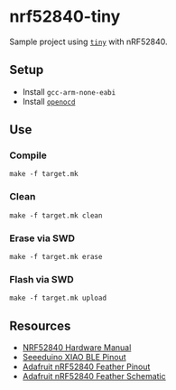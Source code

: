# nrf52840-tiny
Sample project using [`tiny`](https://github.com/ryanplusplus/tiny) with nRF52840.

## Setup
- Install `gcc-arm-none-eabi`
- Install [`openocd`](https://sourceforge.net/p/openocd/code/ci/master/tree/)

## Use
### Compile
```shell
make -f target.mk
```

### Clean
```shell
make -f target.mk clean
```

### Erase via SWD
```shell
make -f target.mk erase
```

### Flash via SWD
```shell
make -f target.mk upload
```

## Resources
- [NRF52840 Hardware Manual](https://infocenter.nordicsemi.com/pdf/nRF52840_PS_v1.1.pdf)
- [Seeeduino XIAO BLE Pinout](https://files.seeedstudio.com/wiki/XIAO-BLE/pinout3.png)
- [Adafruit nRF52840 Feather Pinout](https://learn.adafruit.com/introducing-the-adafruit-nrf52840-feather/pinouts)
- [Adafruit nRF52840 Feather Schematic](https://cdn-learn.adafruit.com/assets/assets/000/068/545/original/circuitpython_nRF52840_Schematic_REV-D.png?1546364754)
